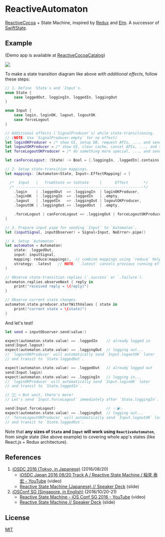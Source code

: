 # ReactiveAutomaton

[ReactiveCocoa](https://github.com/ReactiveCocoa/ReactiveCocoa) + State Machine, inspired by [Redux](https://github.com/reactjs/redux) and [Elm](http://elm-lang.org/). A successor of [SwiftState](https://github.com/ReactKit/SwiftState).

## Example

(Demo app is available at [ReactiveCocoaCatalog](https://github.com/inamiy/ReactiveCocoaCatalog))

![](Assets/login-diagram.png)

To make a state transition diagram like above _with additional effects_, follow these steps:

```swift
// 1. Define `State`s and `Input`s.
enum State {
    case loggedOut, loggingIn, loggedIn, loggingOut
}

enum Input {
    case login, loginOK, logout, logoutOK
    case forceLogout
}

// Additional effects (`SignalProducer`s) while state-transitioning.
// (NOTE: Use `SignalProducer.empty` for no effect)
let loginOKProducer = /* show UI, setup DB, request APIs, ..., and send `Input.loginOK` */
let logoutOKProducer = /* show UI, clear cache, cancel APIs, ..., and send `Input.logoutOK` */
let forceLogoutOKProducer = /* do something more special, ..., and send `Input.logoutOK` */

let canForceLogout: (State) -> Bool = [.loggingIn, .loggedIn].contains

// 2. Setup state-transition mappings.
let mappings: [Automaton<State, Input>.EffectMapping] = [

  /*  Input   |   fromState => toState     |      Effect       */
  /* ----------------------------------------------------------*/
    .login    | .loggedOut  => .loggingIn  | loginOKProducer,
    .loginOK  | .loggingIn  => .loggedIn   | .empty,
    .logout   | .loggedIn   => .loggingOut | logoutOKProducer,
    .logoutOK | .loggingOut => .loggedOut  | .empty,

    .forceLogout | canForceLogout => .loggingOut | forceLogoutOKProducer
]

// 3. Prepare input pipe for sending `Input` to `Automaton`.
let (inputSignal, inputObserver) = Signal<Input, NoError>.pipe()

// 4. Setup `Automaton`.
let automaton = Automaton(
    state: .loggedOut,
    input: inputSignal,
    mapping: reduce(mappings),  // combine mappings using `reduce` helper
    strategy: .latest   // NOTE: `.latest` cancels previous running effect
)

// Observe state-transition replies (`.success` or `.failure`).
automaton.replies.observeNext { reply in
    print("received reply = \(reply)")
}

// Observe current state changes.
automaton.state.producer.startWithValues { state in
    print("current state = \(state)")
}
```

And let's test!

```swift
let send = inputObserver.send(value:)

expect(automaton.state.value) == .loggedIn    // already logged in
send(Input.logout)
expect(automaton.state.value) == .loggingOut  // logging out...
// `logoutOKProducer` will automatically send `Input.logoutOK` later
// and transit to `State.loggedOut`.

expect(automaton.state.value) == .loggedOut   // already logged out
send(Input.login)
expect(automaton.state.value) == .loggingIn   // logging in...
// `loginOKProducer` will automatically send `Input.loginOK` later
// and transit to `State.loggedIn`.

// 👨🏽 < But wait, there's more!
// Let's send `Input.forceLogout` immediately after `State.loggingIn`.

send(Input.forceLogout)                       // 💥💣💥
expect(automaton.state.value) == .loggingOut  // logging out...
// `forceLogoutOKProducer` will automatically send `Input.logoutOK` later
// and transit to `State.loggedOut`.
```

Note that **any sizes of `State` and `Input` will work using `ReactiveAutomaton`**, from single state (like above example) to covering whole app's states (like React.js + Redux architecture).

## References

1. [iOSDC 2016 (Tokyo, in Japanese)](https://iosdc.jp/2016/) (2016/08/20)
    - [iOSDC Japan 2016 08/20 Track A / Reactive State Machine / 稲見 泰宏 - YouTube](https://www.youtube.com/watch?v=Yvz9H9AWGFM) (video)
    - [Reactive State Machine (Japanese) // Speaker Deck](https://speakerdeck.com/inamiy/reactive-state-machine-japanese) (slide)
2. [iOSConf SG (Singapore, in English)](http://iosconf.sg/) (2016/10/20-21)
    - [Reactive State Machine - iOS Conf SG 2016 - YouTube](https://www.youtube.com/watch?v=Oau4JjJP3nA) (video)
    - [Reactive State Machine // Speaker Deck](https://speakerdeck.com/inamiy/reactive-state-machine-1) (slide)

## License

[MIT](LICENSE)
